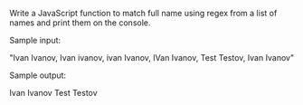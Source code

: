 Write a JavaScript function to match full name using regex from a list of names and print them on the console.

Sample input:

"Ivan Ivanov, Ivan ivanov, ivan Ivanov, IVan Ivanov, Test Testov, Ivan Ivanov"

Sample output:

Ivan Ivanov Test Testov
